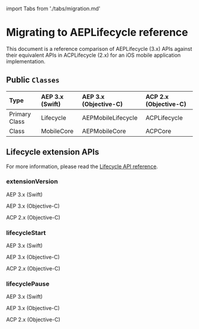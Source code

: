 import Tabs from './tabs/migration.md'

# Migrating to AEPLifecycle reference

This document is a reference comparison of AEPLifecycle (3.x) APIs against their equivalent APIs in ACPLifecycle (2.x) for an iOS mobile application implementation.

## Public `Classes`

| Type | AEP 3.x (Swift) | AEP 3.x (Objective-C) | ACP 2.x (Objective-C) |
| :--- | :--- | :--- | :--- |
| Primary Class | Lifecycle | AEPMobileLifecycle | ACPLifecycle |
| Class | MobileCore | AEPMobileCore | ACPCore |

## Lifecycle extension APIs

For more information, please read the [Lifecycle API reference](./api-reference.md).

### extensionVersion

<TabsBlock orientation="horizontal" slots="heading, content" repeat="3"/>

AEP 3.x (Swift)

<Tabs query="platform=aep-swift&api=extension-version"/>

AEP 3.x (Objective-C)

<Tabs query="platform=aep-objc&api=extension-version"/>

ACP 2.x (Objective-C)

<Tabs query="platform=acp-objc&api=extension-version"/>

### lifecycleStart

<TabsBlock orientation="horizontal" slots="heading, content" repeat="3"/>

AEP 3.x (Swift)

<Tabs query="platform=aep-swift&api=lifecycle-start"/>

AEP 3.x (Objective-C)

<Tabs query="platform=aep-objc&api=lifecycle-start"/>

ACP 2.x (Objective-C)

<Tabs query="platform=acp-objc&api=lifecycle-start"/>

### lifecyclePause

<TabsBlock orientation="horizontal" slots="heading, content" repeat="3"/>

AEP 3.x (Swift)

<Tabs query="platform=aep-swift&api=lifecycle-pause"/>

AEP 3.x (Objective-C)

<Tabs query="platform=aep-objc&api=lifecycle-pause"/>

ACP 2.x (Objective-C)

<Tabs query="platform=acp-objc&api=lifecycle-pause"/>
